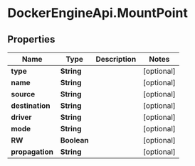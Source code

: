 # DockerEngineApi.MountPoint

## Properties
Name | Type | Description | Notes
------------ | ------------- | ------------- | -------------
**type** | **String** |  | [optional] 
**name** | **String** |  | [optional] 
**source** | **String** |  | [optional] 
**destination** | **String** |  | [optional] 
**driver** | **String** |  | [optional] 
**mode** | **String** |  | [optional] 
**RW** | **Boolean** |  | [optional] 
**propagation** | **String** |  | [optional] 


